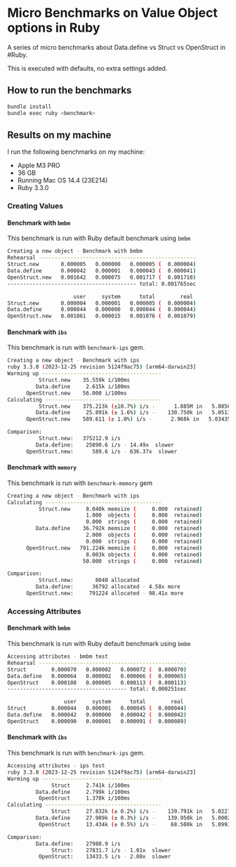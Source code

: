 # Micro Benchmarks on Value Object options in Ruby

A series of micro benchmarks about Data.define vs Struct vs OpenStruct in #Ruby.

This is executed with defaults, no extra settings added.

## How to run the benchmarks

```bash
bundle install
bundle exec ruby <benchmark>
```

## Results on my machine

I run the following benchmarks on my machine:

- Apple M3 PRO
- 36 GB
- Running Mac OS 14.4 (23E214)
- Ruby 3.3.0

### Creating Values

#### Benchmark with `bmbm`

This benchmark is run with Ruby default benchmark using `bmbm`

```bash
Creating a new object - Benchmark with bmbm
Rehearsal --------------------------------------------------
Struct.new       0.000005   0.000000   0.000005 (  0.000004)
Data.define      0.000042   0.000001   0.000043 (  0.000041)
OpenStruct.new   0.001642   0.000075   0.001717 (  0.001718)
----------------------------------------- total: 0.001765sec

                     user     system      total        real
Struct.new       0.000004   0.000001   0.000005 (  0.000004)
Data.define      0.000044   0.000000   0.000044 (  0.000044)
OpenStruct.new   0.001061   0.000015   0.001076 (  0.001079)
```

#### Benchmark with `ibs`

This benchmark is run with `benchmark-ips` gem.

```bash
Creating a new object - Benchmark with ips
ruby 3.3.0 (2023-12-25 revision 5124f9ac75) [arm64-darwin23]
Warming up --------------------------------------
          Struct.new    35.559k i/100ms
         Data.define     2.615k i/100ms
      OpenStruct.new    56.000 i/100ms
Calculating -------------------------------------
          Struct.new    375.213k (±10.7%) i/s -      1.885M in   5.085625s
         Data.define     25.891k (± 1.6%) i/s -    130.750k in   5.051338s
      OpenStruct.new    589.611 (± 1.0%) i/s -      2.968k in   5.034355s

Comparison:
          Struct.new:   375212.9 i/s
         Data.define:    25890.6 i/s - 14.49x  slower
      OpenStruct.new:      589.6 i/s - 636.37x  slower
```

#### Benchmark with `memory`

This benchmark is run with `benchmark-memory` gem

```bash
Creating a new object - Benchmark with ips
Calculating -------------------------------------
          Struct.new     8.040k memsize (     0.000  retained)
                         1.000  objects (     0.000  retained)
                         0.000  strings (     0.000  retained)
         Data.define    36.792k memsize (     0.000  retained)
                         2.000  objects (     0.000  retained)
                         0.000  strings (     0.000  retained)
      OpenStruct.new   791.224k memsize (     0.000  retained)
                         8.003k objects (     0.000  retained)
                        50.000  strings (     0.000  retained)

Comparison:
          Struct.new:       8040 allocated
         Data.define:      36792 allocated - 4.58x more
      OpenStruct.new:     791224 allocated - 98.41x more
```

### Accessing Attributes

#### Benchmark with `bmbm`

This benchmark is run with Ruby default benchmark using `bmbm`

```bash
Accessing attributes - bmbm test
Rehearsal -----------------------------------------------
Struct        0.000070   0.000002   0.000072 (  0.000070)
Data.define   0.000064   0.000002   0.000066 (  0.000065)
OpenStruct    0.000108   0.000005   0.000113 (  0.000113)
-------------------------------------- total: 0.000251sec

                  user     system      total        real
Struct        0.000044   0.000001   0.000045 (  0.000044)
Data.define   0.000042   0.000000   0.000042 (  0.000042)
OpenStruct    0.000090   0.000001   0.000091 (  0.000089)
```

#### Benchmark with `ibs`

This benchmark is run with `benchmark-ips` gem.

```bash
Accessing attributes - ips test
ruby 3.3.0 (2023-12-25 revision 5124f9ac75) [arm64-darwin23]
Warming up --------------------------------------
              Struct     2.741k i/100ms
         Data.define     2.799k i/100ms
          OpenStruct     1.370k i/100ms
Calculating -------------------------------------
              Struct     27.832k (± 0.2%) i/s -    139.791k in   5.022750s
         Data.define     27.989k (± 0.3%) i/s -    139.950k in   5.000245s
          OpenStruct     13.434k (± 0.5%) i/s -     68.500k in   5.099337s

Comparison:
         Data.define:    27988.9 i/s
              Struct:    27831.7 i/s - 1.01x  slower
          OpenStruct:    13433.5 i/s - 2.08x  slower
```
